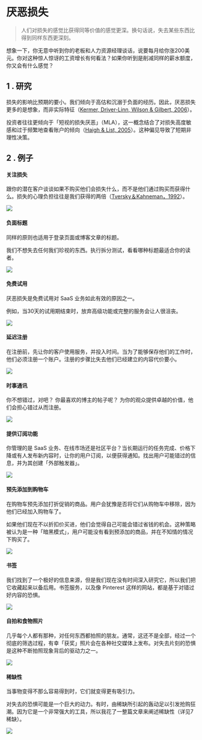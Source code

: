 # 厌恶损失

> 人们对损失的感觉比获得同等价值的感觉更深。换句话说，失去某些东西比得到同样东西更深刻。

想象一下，你无意中听到你的老板和人力资源经理谈话，说要每月给你涨200美元。你对这种惊人惊讶的工资增长有何看法？如果你听到是削减同样的薪水额度，你又会有什么感觉？

## 1 . 研究

损失的影响比预期的要小。我们倾向于高估和沉溺于负面的经历。因此，厌恶损失更多的是想象，而非实际特征（[Kermer, Driver-Linn, Wilson & Gilbert, 2006](https://link.uisdc.com?redirect=http://journals.sagepub.com/doi/abs/10.1111/j.1467-9280.2006.01760.x "Kermer, Driver-Linn, Wilson & Gilbert, 2006")）。

投资者往往更倾向于「短视的损失厌恶」（MLA），这一概念结合了对损失高度敏感和过于频繁地查看账户的倾向（[Haigh & List, 2005](https://link.uisdc.com?redirect=https://onlinelibrary.wiley.com/doi/full/10.1111/j.1540-6261.2005.00737.x "Haigh & List, 2005")）。这种偏见导致了短期非理性决策。

## 2 . 例子

#### **关注损失**

跟你的潜在客户谈谈如果不购买他们会损失什么，而不是他们通过购买而获得什么。损失的心理负担往往是我们获得的两倍（[Tversky＆Kahneman，1992](https://link.uisdc.com?redirect=http://cemi.ehess.fr/docannexe/file/2780/tversjy_kahneman_advances.pdf "Tversky＆Kahneman，1992")）。

![](https://qhdtc.oss-cn-chengdu.aliyuncs.com/obsidian/uisdc-xl-20180921-18.jpg)

#### **负面标题**

同样的原则也适用于登录页面或博客文章的标题。

我们不想失去任何我们珍视的东西。执行拆分测试，看看哪种标题最适合你的读者。

![](https://qhdtc.oss-cn-chengdu.aliyuncs.com/obsidian/uisdc-xl-20180921-19.jpg)

#### **免费试用**

厌恶损失是免费试用对 SaaS 业务如此有效的原因之一。

例如，当30天的试用期结束时，放弃高级功能或完整的服务会让人很沮丧。

![](https://qhdtc.oss-cn-chengdu.aliyuncs.com/obsidian/uisdc-xl-20180921-20.jpg)

#### **延迟注册**

在注册前，先让你的客户使用服务，并投入时间。当为了能够保存他们的工作时，他们必须注册一个账户。注册的步骤比失去他们已经建立的内容代价要小。

![](https://qhdtc.oss-cn-chengdu.aliyuncs.com/obsidian/uisdc-xl-20180921-21.jpg)

#### **时事通讯**

你不想错过，对吧？ 你最喜欢的博主的帖子呢？ 为你的观众提供卓越的价值，他们会担心错过从而注册。

![](https://qhdtc.oss-cn-chengdu.aliyuncs.com/obsidian/uisdc-xl-20180921-22.jpg)

#### **提供订阅功能**

你管理的是 SaaS 业务、在线市场还是社区平台？当长期运行的任务完成、价格下降或有人发布新内容时，让你的用户订阅，以便获得通知。找出用户可能错过的信息，并为其创建「外部触发器」。

![](https://qhdtc.oss-cn-chengdu.aliyuncs.com/obsidian/uisdc-xl-20180921-23.jpg)

#### **预先添加到购物车**

在购物车预先添加打折促销的商品。用户会犹豫是否将它们从购物车中移除，因为他们已经加入购物车了。

如果他们现在不以折扣价买进，他们会觉得自己可能会错过省钱的机会。这种策略被认为是一种「暗黑模式」，用户可能没有看到预添加的商品，并在不知情的情况下购买了。

![](https://qhdtc.oss-cn-chengdu.aliyuncs.com/obsidian/uisdc-xl-20180921-24.jpg)

#### **书签**

我们找到了一个极好的信息来源，但是我们现在没有时间深入研究它，所以我们把它收藏起来以备后用。书签服务，以及像 Pinterest 这样的网站，都是基于对错过好内容的恐惧。

![](https://qhdtc.oss-cn-chengdu.aliyuncs.com/obsidian/uisdc-xl-20180921-25.jpg)

#### **自拍和食物照片**

几乎每个人都有那种，对任何东西都拍照的朋友。通常，这还不是全部，经过一个彻底的筛选过程，有幸「获奖」照片会在各种社交媒体上发布。对失去片刻的恐惧是这种不断拍照现象背后的驱动力之一。

![](https://qhdtc.oss-cn-chengdu.aliyuncs.com/obsidian/uisdc-xl-20180921-26.jpg)

#### **稀缺性**

当事物变得不那么容易得到时，它们就变得更有吸引力。

对失去的恐惧可能是一个巨大的动力。有时，由稀缺所引起的轰动足以引发抢购狂潮。因为它是一个非常强大的工具，所以我花了一整篇文章来阐述稀缺性（详见7稀缺）。

![](https://qhdtc.oss-cn-chengdu.aliyuncs.com/obsidian/uisdc-xl-20180921-27.jpg)
